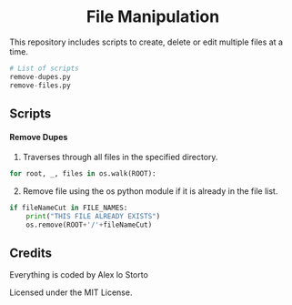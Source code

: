 <h1 align="center">File Manipulation</h1>

This repository includes scripts to create, delete or edit multiple files at a time.

```python
# List of scripts
remove-dupes.py
remove-files.py
```

## Scripts

#### Remove Dupes

1. Traverses through all files in the specified directory.

```python
for root, _, files in os.walk(ROOT):
```

2. Remove file using the os python module if it is already in the file list.

```python
if fileNameCut in FILE_NAMES:
    print("THIS FILE ALREADY EXISTS")
    os.remove(ROOT+'/'+fileNameCut)
```

## Credits

Everything is coded by Alex lo Storto

Licensed under the MIT License.
